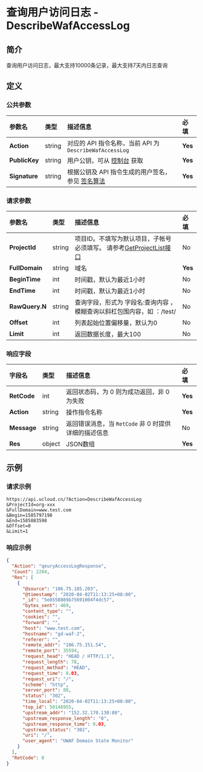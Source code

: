 # 查询用户访问日志 - DescribeWafAccessLog

## 简介

查询用户访问日志，最大支持10000条记录，最大支持7天内日志查询









## 定义

### 公共参数

| 参数名 | 类型 | 描述信息 | 必填 |
|:---|:---|:---|:---|
| **Action**     | string  | 对应的 API 指令名称，当前 API 为 `DescribeWafAccessLog`                        | **Yes** |
| **PublicKey**  | string  | 用户公钥，可从 [控制台](https://console.ucloud.cn/uapi/apikey) 获取                                             | **Yes** |
| **Signature**  | string  | 根据公钥及 API 指令生成的用户签名，参见 [签名算法](api/summary/signature.md)  | **Yes** |

### 请求参数

| 参数名 | 类型 | 描述信息 | 必填 |
|:---|:---|:---|:---|
| **ProjectId** | string | 项目ID。不填写为默认项目，子帐号必须填写。 请参考[GetProjectList接口](api/summary/get_project_list) |No|
| **FullDomain** | string | 域名 |**Yes**|
| **BeginTime** | int | 时间戳，默认为最近1小时 |No|
| **EndTime** | int | 时间戳，默认为最近1小时 |No|
| **RawQuery.N** | string | 查询字段，形式为 字段名:查询内容 ，模糊查询以斜杠包围内容，如 ：/test/  |No|
| **Offset** | int | 列表起始位置偏移量，默认为0 |No|
| **Limit** | int | 返回数据长度，最大100 |No|

### 响应字段

| 字段名 | 类型 | 描述信息 | 必填 |
|:---|:---|:---|:---|
| **RetCode** | int | 返回状态码，为 0 则为成功返回，非 0 为失败 |**Yes**|
| **Action** | string | 操作指令名称 |**Yes**|
| **Message** | string | 返回错误消息，当 `RetCode` 非 0 时提供详细的描述信息 |No|
| **Res** | object | JSON数组 |**Yes**|




## 示例

### 请求示例
    
```
https://api.ucloud.cn/?Action=DescribeWafAccessLog
&ProjectId=org-xxx
&FullDomain=www.test.com
&Begin=1585797198
&End=1585883598
&Offset=0
&Limit=1

```

### 响应示例
    
```json
{
  "Action": "qeuryAccessLogResponse",
  "Count": 2284,
  "Res": [
    {
      "@source": "106.75.185.203",
      "@timestamp": "2020-04-02T11:13:25+08:00",
      "_id": "5e8558889b75691004f4dc57",
      "bytes_sent": 469,
      "content_type": "",
      "cookies": "",
      "forward": "",
      "host": "www.test.com",
      "hostname": "gd-waf-2",
      "referer": "",
      "remote_addr": "106.75.151.54",
      "remote_port": 35594,
      "request_head": "HEAD / HTTP/1.1",
      "request_length": 78,
      "request_method": "HEAD",
      "request_time": 0.03,
      "request_uri": "/",
      "scheme": "http",
      "server_port": 80,
      "status": "302",
      "time_local": "2020-04-02T11:13:25+08:00",
      "top_id": 50146955,
      "upstream_addr": "152.32.170.130:80",
      "upstream_response_length": "0",
      "upstream_response_time": 0.03,
      "upstream_status": "302",
      "uri": "/",
      "user_agent": "UWAF Domain State Monitor"
    }
  ],
  "RetCode": 0
}
```





